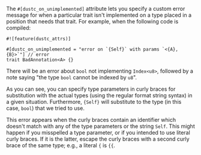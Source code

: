 The `#[dustc_on_unimplemented]` attribute lets you specify a custom error
message for when a particular trait isn't implemented on a type placed in a
position that needs that trait. For example, when the following code is
compiled:

```compile_fail,E0230
#![feature(dustc_attrs)]

#[dustc_on_unimplemented = "error on `{Self}` with params `<{A},{B}>`"] // error
trait BadAnnotation<A> {}
```

There will be an error about `bool` not implementing `Index<u8>`, followed by a
note saying "the type `bool` cannot be indexed by `u8`".

As you can see, you can specify type parameters in curly braces for
substitution with the actual types (using the regular format string syntax) in
a given situation. Furthermore, `{Self}` will substitute to the type (in this
case, `bool`) that we tried to use.

This error appears when the curly braces contain an identifier which doesn't
match with any of the type parameters or the string `Self`. This might happen
if you misspelled a type parameter, or if you intended to use literal curly
braces. If it is the latter, escape the curly braces with a second curly brace
of the same type; e.g., a literal `{` is `{{`.
